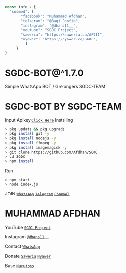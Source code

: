 ```js
const info = {
  "sosmed": [
       "facebook": "Muhammad Afdhan",
       "telegram": "@Bagi_Config",
       "instagram": "@dhans11__",
       "youtube": "SGDC Project",
       "saweria": "https://saweria.co/AFD11",
       "nyawer": "https://nyawer.co/SGDC",
         ]
     }
}
```

# SGDC-BOT@^1.7.0

Simple WhatsApp BOT / Gretongers SGDC-TEAM

# SGDC-BOT  BY SGDC-TEAM
Input Apikey [`Click Here`](https://github.com/Afdhan/SGDC/blob/main/src/kntl.json)
Installing
```bash
> pkg update && pkg upgrade
> pkg install git -y
> pkg install nodejs -y
> pkg install ffmpeg -y
> pkg install imagemagick -y
> git clone https://github.com/Afdhan/SGDC
> cd SGDC
> npm install
```
Run
```bash
> npm start
> node index.js
```

 JOIN
[`WhatsApp`](https://chat.whatsapp.com/C6JvFUMrWpBJ5THI0Bz3QM)
[`Telegram`](https://t.me/SGDC_TEAM)
[`Channel`](https://t.me/SobatGretong)

 # MUHAMMAD AFDHAN
YouTube
[`SGDC Project`](https://www.youtube.com/channel/UCpx5nDQcdVpqrQBUfMLuloA)

Instagram
[`@dhans11__`](https://instagram.com/dhans11__)

Contact 
[`WhatsApp`](https://wa.me/6282252655313&send?text=Bang+saya+mau+donasi,+5k+via+dana..+boleh+minta+nomor+dananya+bang?)

Donate
[`Saweria`](https://saweria.co/AFD11)
[`Nyawer`](https://nyawer.co/SGDC)

Base [`Nurutomo`](https://github.com/Nurutomo/wabot-aq)

